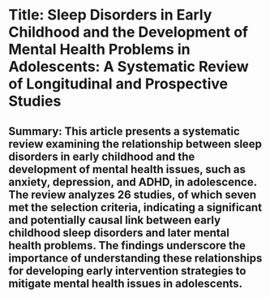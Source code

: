 # Title: Sleep Disorders in Early Childhood and the Development of Mental Health Problems in Adolescents: A Systematic Review of Longitudinal and Prospective Studies

## Summary: This article presents a systematic review examining the relationship between sleep disorders in early childhood and the development of mental health issues, such as anxiety, depression, and ADHD, in adolescence. The review analyzes 26 studies, of which seven met the selection criteria, indicating a significant and potentially causal link between early childhood sleep disorders and later mental health problems. The findings underscore the importance of understanding these relationships for developing early intervention strategies to mitigate mental health issues in adolescents.